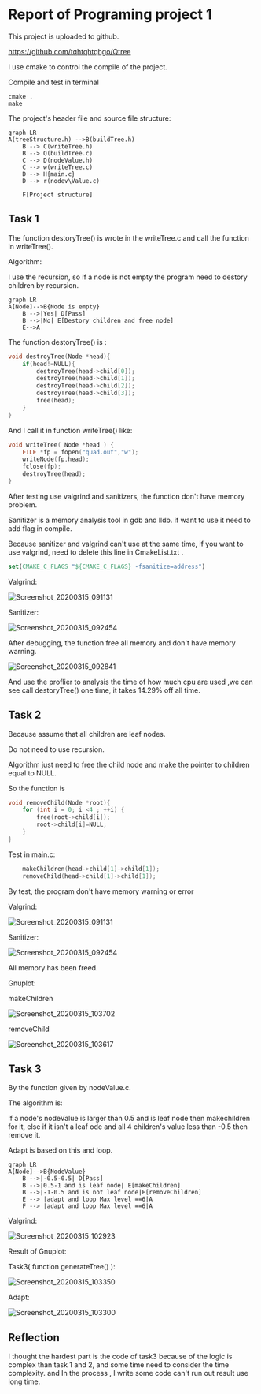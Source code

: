 # Report of Programing project 1



This project is uploaded to github. 

https://github.com/tqhtqhtqhgo/Qtree

I use cmake to control the compile of the project.

Compile and test in terminal

```shell
cmake .
make
```

The project's header file and source file structure:

```mermaid
graph LR
A(treeStructure.h) -->B(buildTree.h)
    B --> C(writeTree.h)
    B --> Q(buildTree.c)
    C --> D(nodeValue.h) 
    C --> w(writeTree.c) 
    D --> H{main.c}
    D --> r(nodev\Value.c)

    F[Project structure]
```



## Task 1

The function destoryTree() is wrote in the writeTree.c and call the function in writeTree().

 Algorithm:

I use the  recursion, so if a node is not empty the program need to destory children by recursion.

```mermaid
graph LR
A[Node]-->B{Node is empty}
    B -->|Yes| D[Pass]
    B -->|No| E[Destory children and free node]
    E-->A
```

The function destoryTree() is :

```c
void destroyTree(Node *head){
    if(head!=NULL){
        destroyTree(head->child[0]);
        destroyTree(head->child[1]);
        destroyTree(head->child[2]);
        destroyTree(head->child[3]);
        free(head);
    }
}
```

And I call it in function writeTree() like:

```c
void writeTree( Node *head ) {
    FILE *fp = fopen("quad.out","w");
    writeNode(fp,head);
    fclose(fp);
    destroyTree(head);
}
```

After testing use valgrind and sanitizers, the function don't have memory problem.

Sanitizer is a memory analysis tool in gdb and lldb. if want to use it need to add flag in compile.

Because sanitizer and valgrind can't use at the same time, if you want to use valgrind, need to delete this line in CmakeList.txt .

```cmake
set(CMAKE_C_FLAGS "${CMAKE_C_FLAGS} -fsanitize=address")
```

Valgrind:

![Screenshot_20200315_091131](/home/caaffrey/图片/Screenshot_20200315_091131.png)

Sanitizer:

![Screenshot_20200315_092454](/home/caaffrey/图片/Screenshot_20200315_092454.png)

After debugging, the function free all memory and don't have memory warning.

![Screenshot_20200315_092841](/home/caaffrey/图片/Screenshot_20200315_092841.png)

And use the proflier to analysis the time of how much cpu are used ,we can see call destoryTree() one time, it takes 14.29% off all time.



## Task 2

Because assume that all children are leaf nodes.

Do not need to use recursion.

 Algorithm just need to free the child node and make the pointer to children equal to NULL.

So the function is 

```c
void removeChild(Node *root){
    for (int i = 0; i <4 ; ++i) {
        free(root->child[i]);
        root->child[i]=NULL;
    }
}
```

 Test in main.c:

```c
    makeChildren(head->child[1]->child[1]);
    removeChild(head->child[1]->child[1]);
```

By test, the program don't have memory warning or error

Valgrind:

![Screenshot_20200315_091131](/home/caaffrey/图片/Screenshot_20200315_091131.png)

Sanitizer:

![Screenshot_20200315_092454](/home/caaffrey/图片/Screenshot_20200315_092454.png)

 All memory has been freed.

Gnuplot:

makeChildren

![Screenshot_20200315_103702](/home/caaffrey/图片/Screenshot_20200315_103702.png)

removeChild

![Screenshot_20200315_103617](/home/caaffrey/图片/Screenshot_20200315_103617.png)

## Task 3

By the function given by nodeValue.c.

The  algorithm is:

if a node's nodeValue is larger than 0.5 and is leaf node then makechildren for it, else if it isn't a leaf ode and all 4 children's value  less than -0.5 then remove it.

Adapt is based on this and loop.

```mermaid
graph LR
A[Node]-->B{NodeValue}
    B -->|-0.5-0.5| D[Pass]
    B -->|0.5-1 and is leaf node| E[makeChildren]
    B -->|-1-0.5 and is not leaf node|F[removeChildren]
    E --> |adapt and loop Max level ==6|A
    F --> |adapt and loop Max level ==6|A
```

Valgrind:

![Screenshot_20200315_102923](/home/caaffrey/图片/Screenshot_20200315_102923.png)

Result of Gnuplot:

Task3( function generateTree() ):

![Screenshot_20200315_103350](/home/caaffrey/图片/Screenshot_20200315_103350.png)

Adapt:

![Screenshot_20200315_103300](/home/caaffrey/图片/Screenshot_20200315_103300.png)

## Reflection

I thought the hardest part is the  code of  task3 because of the logic is complex than task 1 and 2, and some time need to consider the time complexity. and In the process , I write some code can't run out result use long time.  


